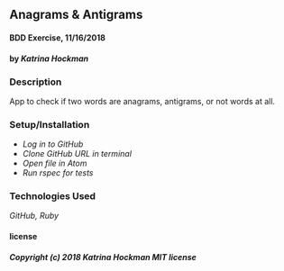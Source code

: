 ## **Anagrams & Antigrams**

#### BDD Exercise, 11/16/2018

#### by _Katrina Hockman_

### Description
  App to check if two words are anagrams, antigrams, or not words at all.

### Setup/Installation

* _Log in to GitHub_
* _Clone GitHub URL in terminal_
* _Open file in Atom_
* _Run rspec for tests_


### Technologies Used

_GitHub, Ruby_




#### license
##### Copyright (c) 2018 *Katrina Hockman* MIT license
